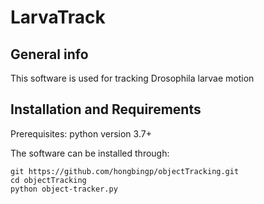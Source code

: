 # LarvaTrack

## General info
This software is used for tracking Drosophila larvae motion

## Installation and Requirements 
Prerequisites: python version 3.7+

The software can be installed through:

```
git https://github.com/hongbingp/objectTracking.git
cd objectTracking
python object-tracker.py
```
